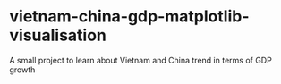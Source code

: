 # vietnam-china-gdp-matplotlib-visualisation
A small project to learn about Vietnam and China trend in terms of GDP growth
